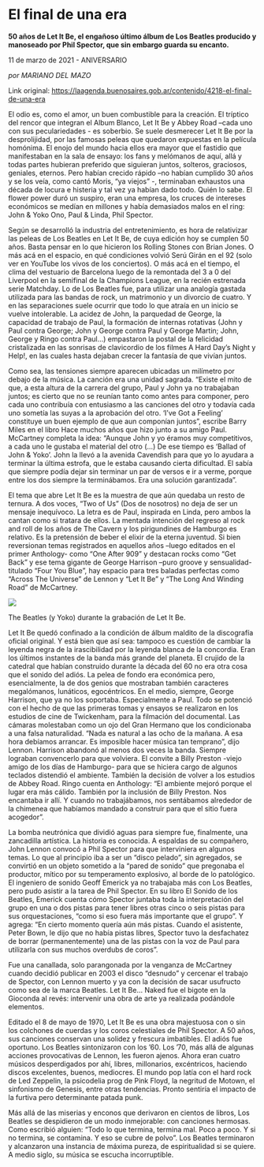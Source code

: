 # El final de una era

**50 años de Let It Be, el engañoso último álbum de Los Beatles producido y manoseado por Phil Spector, que sin embargo guarda su encanto.**

11 de marzo de 2021 - ANIVERSARIO

_por MARIANO DEL MAZO_

Link original: https://laagenda.buenosaires.gob.ar/contenido/4218-el-final-de-una-era



El odio es, como el amor, un buen combustible para la creación. El tríptico del rencor que integran el Album Blanco, Let It Be y Abbey Road –cada uno con sus peculariedades - es soberbio. Se suele desmerecer Let It Be por la desprolijidad, por las famosas peleas que quedaron expuestas en la película homónima. El enojo del mundo hacia ellos era mayor que el fastidio que manifestaban en la sala de ensayo: los fans y melómanos de aquí, allá y todas partes hubieran preferido que siguieran juntos, solteros, graciosos, geniales, eternos. Pero habían crecido rápido –no habían cumplido 30 años y se los veía, como cantó Moris, “ya viejos” -, terminaban exhaustos una década de locura e histeria y tal vez ya habían dado todo. Quién lo sabe. El flower power duró un suspiro, eran una empresa, los cruces de intereses económicos se medían en millones y había demasiados malos en el ring: John & Yoko Ono, Paul & Linda, Phil Spector.




Según se desarrolló la industria del entretenimiento, es hora de relativizar las peleas de Los Beatles en Let It Be, de cuya edición hoy se cumplen 50 años. Basta pensar en lo que hicieron los Rolling Stones con Brian Jones. O más acá en el espacio, en qué condiciones volvió Serú Girán en el 92 (solo ver en YouTube los vivos de los conciertos). O más acá en el tiempo, el clima del vestuario de Barcelona luego de la remontada del 3 a 0 del Liverpool en la semifinal de la Champions League, en la recién estrenada serie Matchday. Lo de Los Beatles fue, para utilizar una analogía gastada utilizada para las bandas de rock, un matrimonio y un divorcio de cuatro. Y en las separaciones suele ocurrir que todo lo que atraía en un inicio se vuelve intolerable. La acidez de John, la parquedad de George, la capacidad de trabajo de Paul, la formación de internas rotativas (John y Paul contra George; John y George contra Paul y George Martin; John, George y Ringo contra Paul…) empastaron la postal de la felicidad cristalizada en las sonrisas de clavicordio de los filmes A Hard Day’s Night y Help!, en las cuales hasta dejaban crecer la fantasía de que vivían juntos.




Como sea, las tensiones siempre aparecen ubicadas un milímetro por debajo de la música. La canción era una unidad sagrada. “Existe el mito de que, a esta altura de la carrera del grupo, Paul y John ya no trabajaban juntos; es cierto que no se reunían tanto como antes para componer, pero cada uno contribuía con entusiasmo a las canciones del otro y todavía cada uno sometía las suyas a la aprobación del otro. ‘I’ve Got a Feeling’ constituye un buen ejemplo de que aun componían juntos”, escribe Barry Miles en el libro Hace muchos años que hizo junto a su amigo Paul. McCartney completa la idea: “Aunque John y yo éramos muy competitivos, a cada uno le gustaba el material del otro (…) De ese tiempo es ‘Ballad of John & Yoko’. John la llevó a la avenida Cavendish para que yo lo ayudara a terminar la última estrofa, que le estaba causando cierta dificultad. El sabía que siempre podía dejar sin terminar un par de versos e ir a verme, porque entre los dos siempre la terminábamos. Era una solución garantizada”.




El tema que abre Let It Be es la muestra de que aún quedaba un resto de ternura. A dos voces, “Two of Us” (Dos de nosotros) no deja de ser un mensaje inequívoco. La letra es de Paul, inspirada en Linda, pero ambos la cantan como si tratara de ellos. La mentada intención del regreso al rock and roll de los años de The Cavern y los pirigundines de Hamburgo es relativo. Es la pretensión de beber el elixir de la eterna juventud. Si bien reversionan temas registrados en aquellos años –luego editados en el primer Anthology- como “One After 909” y destacan rocks como “Get Back” y ese tema gigante de George Harrison –puro groove y sensualidad- titulado “Four You Blue”, hay espacio para tres baladas perfectas como “Across The Universe” de Lennon y “Let It Be” y “The Long And Winding Road” de McCartney.




![](https://cdn.flowlikemusic.com/files/images/39084/39925064-0207-43d0-a292-326073273c97.jpg)




The Beatles (y Yoko) durante la grabación de Let It Be.




Let It Be quedó confinado a la condición de álbum maldito de la discografía oficial original. Y está bien que así sea: tampoco es cuestión de cambiar la leyenda negra de la irascibilidad por la leyenda blanca de la concordia. Eran los últimos instantes de la banda más grande del planeta. El crujido de la catedral que habían construido durante la década del 60 no era otra cosa que el sonido del adiós. La pelea de fondo era económica pero, esencialmente, la de dos genios que mostraban también caracteres megalómanos, lunáticos, egocéntricos. En el medio, siempre, George Harrison, que ya no los soportaba. Especialmente a Paul. Todo se potenció con el hecho de que las primeras tomas y ensayos se realizaron en los estudios de cine de Twickenham, para la filmación del documental. Las cámaras molestaban como un ojo del Gran Hermano que los condicionaba a una falsa naturalidad. “Nada es natural a las ocho de la mañana. A esa hora debíamos arrancar. Es imposible hacer música tan temprano”, dijo Lennon. Harrison abandonó al menos dos veces la banda. Siempre lograban convencerlo para que volviera. El convite a Billy Preston -viejo amigo de los días de Hamburgo- para que se hiciera cargo de algunos teclados distendió el ambiente. También la decisión de volver a los estudios de Abbey Road. Ringo cuenta en Anthology: “El ambiente mejoró porque el lugar era más cálido. También por la inclusión de Billy Preston. Nos encantaba ir allí. Y cuando no trabajábamos, nos sentábamos alrededor de la chimenea que habíamos mandado a construir para que el sitio fuera acogedor”.




La bomba neutrónica que dividió aguas para siempre fue, finalmente, una zancadilla artística. La historia es conocida. A espaldas de su compañero, John Lennon convocó a Phil Spector para que interviniera en algunos temas. Lo que al principio iba a ser un “disco pelado”, sin agregados, se convirtió en un objeto sometido a la “pared de sonido” que pregonaba el productor, mítico por su temperamento explosivo, al borde de lo patológico. El ingeniero de sonido Geoff Emerick ya no trabajaba más con Los Beatles, pero pudo asistir a la tarea de Phil Spector. En su libro El Sonido de los Beatles, Emerick cuenta cómo Spector juntaba toda la interpretación del grupo en una o dos pistas para tener libres otras cinco o seis pistas para sus orquestaciones, “como si eso fuera más importante que el grupo”. Y agrega: “En cierto momento quería aún más pistas. Cuando el asistente, Peter Bown, le dijo que no había pistas libres, Spector tuvo la desfachatez de borrar (permanentemente) una de las pistas con la voz de Paul para utilizarla con sus muchos overdubs de coros”.




Fue una canallada, solo parangonada por la venganza de McCartney cuando decidió publicar en 2003 el disco “desnudo” y cercenar el trabajo de Spector, con Lennon muerto y ya con la decisión de sacar usufructo como sea de la marca Beatles. Let It Be… Naked fue el bigote en la Gioconda al revés: intervenir una obra de arte ya realizada podándole elementos.




Editado el 8 de mayo de 1970, Let It Be es una obra majestuosa con o sin los colchones de cuerdas y los coros celestiales de Phil Spector. A 50 años, sus canciones conservan una solidez y frescura imbatibles. El adiós fue oportuno. Los Beatles sintonizaron con los ’60. Los ’70, más allá de algunas acciones provocativas de Lennon, les fueron ajenos. Ahora eran cuatro músicos desperdigados por ahí, libres, millonarios, excéntricos, haciendo discos excelentes, buenos, mediocres. El mundo pop latía con el hard rock de Led Zeppelin, la psicodelia prog de Pink Floyd, la negritud de Motown, el sinfonismo de Genesis, entre otras tendencias. Pronto sentiría el impacto de la furtiva pero determinante patada punk.




Más allá de las miserias y enconos que derivaron en cientos de libros, Los Beatles se despidieron de un modo inmejorable: con canciones hermosas. Como escribió alguien: “Todo lo que termina, termina mal. Poco a poco. Y si no termina, se contamina. Y eso se cubre de polvo”. Los Beatles terminaron y alcanzaron una instancia de máxima pureza, de espiritualidad si se quiere. A medio siglo, su música se escucha incorruptible.



